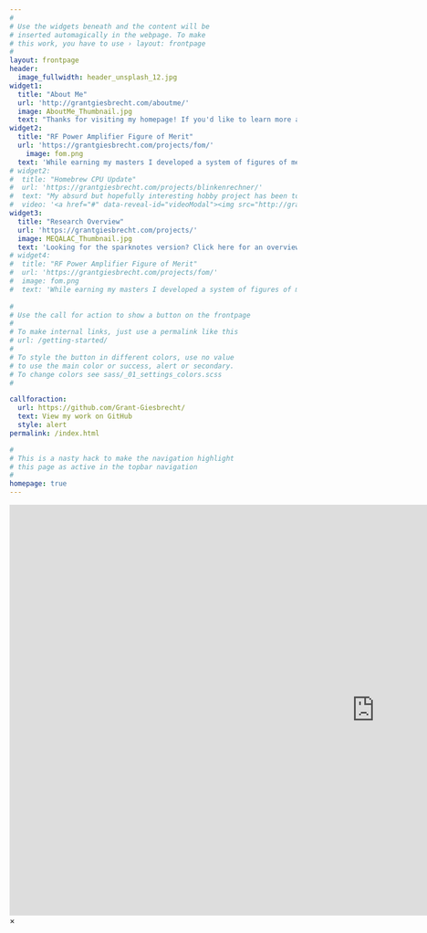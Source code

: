 ```yaml
---
#
# Use the widgets beneath and the content will be
# inserted automagically in the webpage. To make
# this work, you have to use › layout: frontpage
#
layout: frontpage
header:
  image_fullwidth: header_unsplash_12.jpg
widget1:
  title: "About Me"
  url: 'http://grantgiesbrecht.com/aboutme/'
  image: AboutMe_Thumbnail.jpg
  text: "Thanks for visiting my homepage! If you'd like to learn more about me and my goals, feel free to check out my about page."
widget2:
  title: "RF Power Amplifier Figure of Merit"
  url: 'https://grantgiesbrecht.com/projects/fom/'
    image: fom.png
  text: 'While earning my masters I developed a system of figures of merit to benefit designing RF power amplifiers.'
# widget2:
#  title: "Homebrew CPU Update"
#  url: 'https://grantgiesbrecht.com/projects/blinkenrechner/'
#  text: "My absurd but hopefully interesting hobby project has been to build a computer processor from logic gates. The project has expanded into a fully functioning homebrew 8-bit computer. Checkout the overview video above, or use the button below to see it's project page!"
#  video: '<a href="#" data-reveal-id="videoModal"><img src="http://grantgiesbrecht.com/images/blinken_vid_thumbnail.png" width="302" height="182" alt=""/></a>'
widget3:
  title: "Research Overview"
  url: 'https://grantgiesbrecht.com/projects/'
  image: MEQALAC_Thumbnail.jpg
  text: 'Looking for the sparknotes version? Click here for an overview of my past and present research.'
# widget4:
#  title: "RF Power Amplifier Figure of Merit"
#  url: 'https://grantgiesbrecht.com/projects/fom/'
#  image: fom.png
#  text: 'While earning my masters I developed a system of figures of merit to benefit designing RF power amplifiers.'
  
#
# Use the call for action to show a button on the frontpage
#
# To make internal links, just use a permalink like this
# url: /getting-started/
#
# To style the button in different colors, use no value
# to use the main color or success, alert or secondary.
# To change colors see sass/_01_settings_colors.scss
#

callforaction:
  url: https://github.com/Grant-Giesbrecht/
  text: View my work on GitHub
  style: alert
permalink: /index.html

#
# This is a nasty hack to make the navigation highlight
# this page as active in the topbar navigation
#
homepage: true
---
```


<div id="videoModal" class="reveal-modal large" data-reveal="">
  <div class="flex-video widescreen vimeo" style="display: block;">
    <iframe width="1280" height="720" src="https://www.youtube.com/embed/3b5zCFSmVvU" frameborder="0" allowfullscreen></iframe>
  </div>
  <a class="close-reveal-modal">&#215;</a>
</div>
